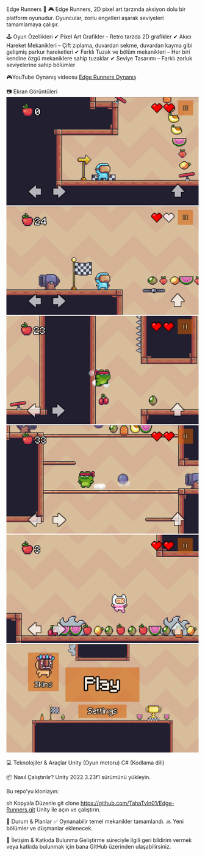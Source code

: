 Edge Runners 🚀
🎮 Edge Runners, 2D pixel art tarzında aksiyon dolu bir platform oyunudur. Oyuncular, zorlu engelleri aşarak seviyeleri tamamlamaya çalışır.

🕹️ Oyun Özellikleri
✔ Pixel Art Grafikler – Retro tarzda 2D grafikler
✔ Akıcı Hareket Mekanikleri – Çift zıplama, duvardan sekme, duvardan kayma gibi gelişmiş parkur hareketleri
✔ Farklı Tuzak ve bölüm mekanikleri – Her biri kendine özgü mekaniklere sahip tuzaklar
✔ Seviye Tasarımı – Farklı zorluk seviyelerine sahip bölümler

🎮YouTube Oynanış videosu
[Edge Runners Oynanış]([https://www.youtube.com/link](https://youtu.be/SA7CfT1sH5s?si=7zRfMeO5icTvV8LQ))

📷 Ekran Görüntüleri
![Deneme](images/1080p.png)
![Deneme](images/1080p_2.png)
![Deneme](images/1080p_3.png)
![Deneme](images/1080p_4.png)
![Deneme](images/1080p_6.png)
![Deneme](images/16_9_oran_1.png)

💻 Teknolojiler & Araçlar
Unity (Oyun motoru)
C# (Kodlama dili)

📦 Nasıl Çalıştırılır?
Unity 2022.3.23f1 sürümünü yükleyin.

Bu repo’yu klonlayın:

sh
Kopyala
Düzenle
git clone https://github.com/TahaTvln01/Edge-Runners.git
Unity ile açın ve çalıştırın.

📌 Durum & Planlar
✅ Oynanabilir temel mekanikler tamamlandı.
🔜 Yeni bölümler ve düşmanlar eklenecek.

📩 İletişim & Katkıda Bulunma
Geliştirme süreciyle ilgili geri bildirim vermek veya katkıda bulunmak için bana GitHub üzerinden ulaşabilirsiniz.
